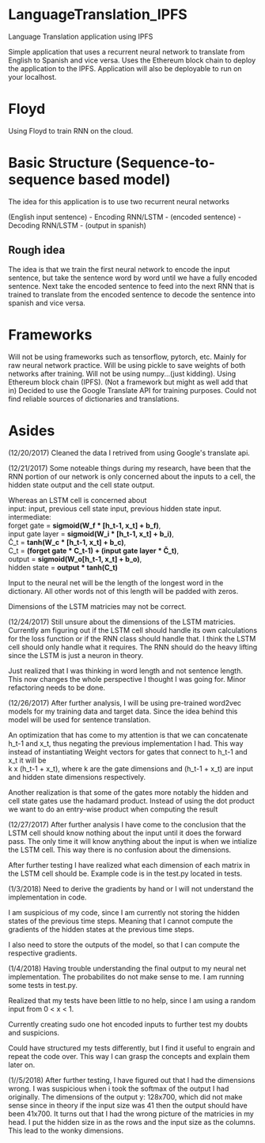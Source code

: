# LanguageTranslation_IPFS

Language Translation application using IPFS

Simple application that uses a recurrent neural network to translate from English to Spanish and vice versa.
Uses the Ethereum block chain to deploy the application to the IPFS.
Application will also be deployable to run on your localhost.

# Floyd

Using Floyd to train RNN on the cloud.

# Basic Structure (Sequence-to-sequence based model)

The idea for this application is to use two recurrent neural networks

(English input sentence) - Encoding RNN/LSTM - (encoded sentence) - Decoding RNN/LSTM - (output in spanish)

## Rough idea

The idea is that we train the first neural network to encode the input sentence, but take the sentence word by word until we have a fully encoded sentence. Next take the encoded sentence to feed into the next RNN that is trained to translate from the encoded sentence to decode the sentence into spanish and vice versa.

# Frameworks

Will not be using frameworks such as tensorflow, pytorch, etc.
Mainly for raw neural network practice.
Will be using pickle to save weights of both networks after training.
Will not be using numpy...(just kidding).
Using Ethereum block chain (IPFS). (Not a framework but might as well add that in)
Decided to use the Google Translate API for training purposes. Could not find reliable sources of dictionaries and translations.

# Asides
(12/20/2017)
Cleaned the data I retrived from using Google's translate api.

(12/21/2017)
Some noteable things during my research, have been that the RNN portion of our network is only concerned about the inputs to a cell, the hidden state output and the cell state output.

Whereas an LSTM cell is concerned about <br />
input: input, previous cell state input, previous hidden state input. <br />
intermediate: <br />
			  forget gate = **sigmoid(W_f * [h_t-1, x_t] + b_f)**, <br />
			  input gate layer = **sigmoid(W_i * [h_t-1, x_t] + b_i)**, <br />
			  C̃_t = **tanh(W_c * [h_t-1, x_t] + b_c)**, <br />
			  C_t = **(forget gate * C_t-1) + (input gate layer * C̃_t)**, <br />
			  output = **sigmoid(W_o[h_t-1, x_t] + b_o)**, <br />
			  hidden state = **output * tanh(C_t)**

Input to the neural net will be the length of the longest word in the dictionary. All other words not of this length
will be padded with zeros.

Dimensions of the LSTM matricies may not be correct.

(12/24/2017)
Still unsure about the dimensions of the LSTM matricies.
Currently am figuring out if the LSTM cell should handle its own calculations for the loss function or if the RNN class should handle that. I think the LSTM cell should only handle what it requires. The RNN should do the heavy lifting since the LSTM is just a neuron in theory.

Just realized that I was thinking in word length and not sentence length. This now changes the whole perspective I thought I was going for. Minor refactoring needs to be done.

(12/26/2017)
After further analysis, I will be using pre-trained word2vec models for my training data and target data. Since the idea behind this model will be used for sentence translation.

An optimization that has come to my attention is that we can concatenate h_t-1 and x_t, thus negating the previous implementation I had. This way instead of instantiating Weight vectors for gates that connect to h_t-1 and x_t it will be <br />k x (h_t-1 + x_t), where k are the gate dimensions and (h_t-1 + x_t) are input and hidden state dimensions respectively.

Another realization is that some of the gates more notably the hidden and cell state gates use the hadamard product. Instead of using the dot product we want to do an entry-wise product when computing the result


(12/27/2017) 
After further analysis I have come to the conclusion that the LSTM cell should know nothing about the input until it does the forward pass. The only time it will know anything about the input is when we intialize the LSTM cell. This way there is no confusion about the dimensions.

After further testing I have realized what each dimension of each matrix in the LSTM cell should be. Example code is in the test.py located in tests.


(1/3/2018)
Need to derive the gradients by hand or I will not understand the implementation in code.

I am suspicious of my code, since I am currently not storing the hidden states of the previous time steps.
Meaning that I cannot compute the gradients of the hidden states at the previous time steps.

I also need to store the outputs of the model, so that I can compute the respective gradients.

(1/4/2018)
Having trouble understanding the final output to my neural net implementation.
The probabilites do not make sense to me. I am running some tests in test.py.

Realized that my tests have been little to no help, since I am using a random input from 0 < x < 1.

Currently creating sudo one hot encoded inputs to further test my doubts and suspicions.

Could have structured my tests differently, but I find it useful to engrain and repeat the code over. This way I can grasp the concepts and explain them later on.

(1//5/2018)
After further testing, I have figured out that I had the dimensions wrong. I was suspicious when i took the softmax of the output I had originally. The dimensions of the output y: 128x700, which did not make sense since in theory if the input size was 41 then the output should have been 41x700. It turns out that I had the wrong picture of the matricies in my head. I put the hidden size in as the rows and the input size as the columns. This lead to the wonky dimensions.